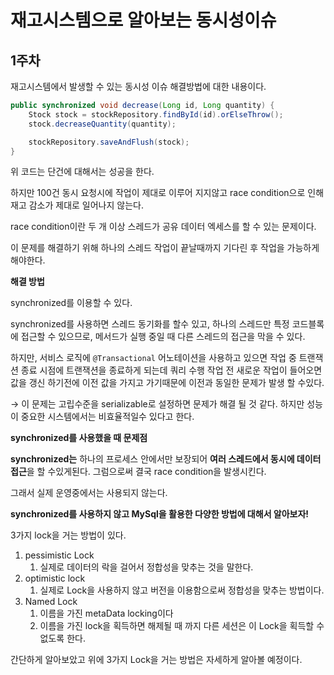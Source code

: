 # 재고시스템으로 알아보는 동시성이슈 

## 1주차 
재고시스템에서 발생할 수 있는 동시성 이슈 해결방법에 대한 내용이다.

```java
public synchronized void decrease(Long id, Long quantity) {
	Stock stock = stockRepository.findById(id).orElseThrow();
	stock.decreaseQuantity(quantity);

	stockRepository.saveAndFlush(stock);
}
```

위 코드는 단건에 대해서는 성공을 한다.

하지만 100건 동시 요청시에 작업이 제대로 이루어 지지않고 race condition으로 인해 재고 감소가 제대로 일어나지 않는다.

race condition이란 두 개 이상 스레드가 공유 데이터 엑세스를 할 수 있는 문제이다.

이 문제를 해결하기 위해 하나의 스레드 작업이 끝날때까지 기다린 후 작업을 가능하게 해야한다.

**해결 방법**

synchronized를 이용할 수 있다.

synchronized를 사용하면 스레드 동기화를 할수 있고, 하나의 스레드만 특정 코드블록에 접근할 수 있으므로, 메서드가 실행 중일 때 다른 스레드의 접근을 막을 수 있다.

하지만, 서비스 로직에 `@Transactional` 어노테이션을 사용하고 있으면 작업 중 트랜잭션 종료 시점에 트랜잭션을 종료하게 되는데 쿼리 수행 작업 전 새로운 작업이 들어오면 값을 갱신 하기전에 이전 값을 가지고 가기때문에 이전과 동일한 문제가 발생 할 수있다.

→ 이 문제는 고립수준을 serializable로 설정하면 문제가 해결 될 것 같다. 하지만 성능이 중요한 시스템에서는 비효율적일수 있다고 한다.

**synchronized를 사용했을 때 문제점**

**synchronized는** 하나의 프로세스 안에서만 보장되어 **여러 스레드에서 동시에 데이터 접근**을 할 수있게된다. 그럼으로써 결국 race condition을 발생시킨다.

그래서 실제 운영중에서는 사용되지 않는다.

**synchronized를 사용하지 않고 MySql을 활용한 다양한 방법에 대해서 알아보자!**

3가지 lock을 거는 방법이 있다.

1. pessimistic Lock
    1. 실제로 데이터의 락을 걸어서 정합성을 맞추는 것을 말한다.
2. optimistic lock
    1. 실제로 Lock을 사용하지 않고 버전을 이용함으로써 정합성을 맞추는 방법이다.
3. Named Lock
    1. 이름을 가진 metaData locking이다
    2. 이름을 가진 lock을 획득하면 해제될 때 까지 다른 세션은 이 Lock을 획득할 수없도록 한다.

간단하게 알아보았고 위에 3가지 Lock을 거는 방법은 자세하게 알아볼 예정이다.

